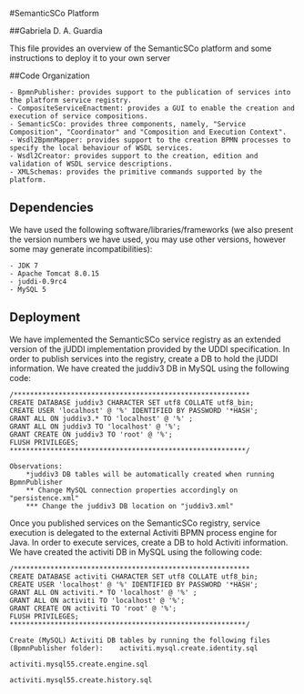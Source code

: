#SemanticSCo Platform

##Gabriela D. A. Guardia

This file provides an overview of the SemanticSCo platform and some instructions to deploy it to your own server

##Code Organization

	- BpmnPublisher: provides support to the publication of services into the platform service registry.
	- CompositeServiceEnactment: provides a GUI to enable the creation and execution of service compositions.
	- SemanticSCo: provides three components, namely, "Service Composition", "Coordinator" and "Composition and Execution Context".
	- Wsdl2BpmnMapper: provides support to the creation BPMN processes to specify the local behaviour of WSDL services.
	- Wsdl2Creator: provides support to the creation, edition and validation of WSDL service descriptions.
	- XMLSchemas: provides the primitive commands supported by the platform.
	

## Dependencies
We have used the following software/libraries/frameworks (we also present the version 
numbers we have used, you may use other versions, however some may generate incompatibilities):

	- JDK 7
	- Apache Tomcat 8.0.15
	- juddi-0.9rc4
	- MySQL 5

	
## Deployment

We have implemented the SemanticSCo service registry as an extended version of the jUDDI implementation provided 
by the UDDI specification. In order to publish services into the registry, create a DB to hold the jUDDI 
information. We have created the juddiv3 DB in MySQL using the following code:

	/**********************************************************
	CREATE DATABASE juddiv3 CHARACTER SET utf8 COLLATE utf8_bin; 
	CREATE USER 'localhost' @ '%' IDENTIFIED BY PASSWORD '*HASH';
	GRANT ALL ON juddiv3.* TO 'localhost' @ '%' ;
	GRANT ALL ON juddiv3 TO 'localhost' @ '%';
	GRANT CREATE ON juddiv3 TO 'root' @ '%'; 
	FLUSH PRIVILEGES;
	**********************************************************/

	Observations: 
		*juddiv3 DB tables will be automatically created when running BpmnPublisher
		** Change MySQL connection properties accordingly on "persistence.xml"
		*** Change the juddiv3 DB location on "juddiv3.xml"

Once you published services on the SemanticSCo registry, service execution is delegated to the external Activiti 
BPMN process engine for Java. In order to execute services, create a DB to hold Activiti information. We have 
created the activiti DB in MySQL using the following code:

	/**********************************************************
	CREATE DATABASE activiti CHARACTER SET utf8 COLLATE utf8_bin; 
	CREATE USER 'localhost' @ '%' IDENTIFIED BY PASSWORD '*HASH';
	GRANT ALL ON activiti.* TO 'localhost' @ '%' ;
	GRANT ALL ON activiti TO 'localhost' @ '%';
	GRANT CREATE ON activiti TO 'root' @ '%'; 
	FLUSH PRIVILEGES;
	**********************************************************/

	Create (MySQL) Activiti DB tables by running the following files (BpmnPublisher folder):	activiti.mysql.create.identity.sql
																								activiti.mysql55.create.engine.sql
																								activiti.mysql55.create.history.sql
